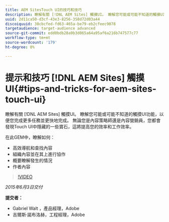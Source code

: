 ```yaml
---
title: AEM SitesTouch UI的技巧和技巧
description: 瞭解有關 [!DNL AEM Sites] 觸摸UI。 瞭解您可能或可能不知道的觸摸UI功能，以便您完成更多任務並更快地完成。 無論您是內容策略師還是內容營銷員，您都會發現Touch UI中隱藏的一些寶石，這將提高您的效率和工作效率。
uuid: 2d11ca50-d3cf-43e3-8256-358d72d03a44
discoiquuid: 30cbcfed-fd63-465a-be79-eb2cfeec9078
targetaudience: target-audience advanced
source-git-commit: edd0bdb28a9b3d065a64a95af6a216b747577c77
workflow-type: tm+mt
source-wordcount: '179'
ht-degree: 0%

---
```


# 提示和技巧 [!DNL AEM Sites] 觸摸UI{#tips-and-tricks-for-aem-sites-touch-ui}

瞭解有關 [!DNL AEM Sites] 觸摸UI。 瞭解您可能或可能不知道的觸摸UI功能，以便您完成更多任務並更快地完成。 無論您是內容策略師還是內容營銷員，您都會發現Touch UI中隱藏的一些寶石，這將提高您的效率和工作效率。

在此GEM中，瞭解如何：

* 高效導航和查找內容
* 組織內容並在其上進行協作
* 概要瞭解發生的情況
* 作者內容

>[!VIDEO](https://video.tv.adobe.com/v/19377/?quality=9)

*2015年6月3日交付*

**提交者：**

* Gabriel Walt ，產品經理，Adobe
* 吉爾斯·諾布洛赫，工程經理，Adobe

<!--
[Get back to the Overview](https://helpx.adobe.com/experience-manager/kt/eseminars/gems/aem-index.html)
-->
